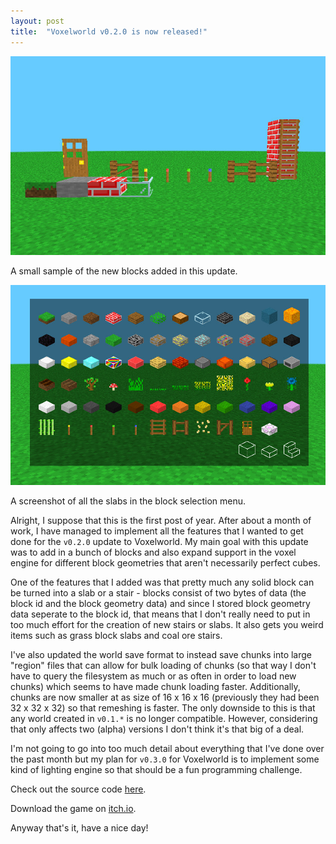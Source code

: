```yaml
---
layout: post
title:  "Voxelworld v0.2.0 is now released!"
---
```


![screenshot](/images/voxelworld-v0.2.0-1.jpg)

A small sample of the new blocks added in this update.

![screenshot](/images/voxelworld-v0.2.0-2.jpg)

A screenshot of all the slabs in the block selection menu.

Alright, I suppose that this is the first post of year. After about a month of
work, I have managed to implement all the features that I wanted to get done for
the `v0.2.0` update to Voxelworld. My main goal with this update was to add in a
bunch of blocks and also expand support in the voxel engine for different block
geometries that aren't necessarily perfect cubes.

One of the features that I added was that pretty much any solid block can be
turned into a slab or a stair - blocks consist of two bytes of data (the block
id and the block geometry data) and since I stored block geometry data seperate
to the block id, that means that I don't really need to put in too much effort
for the creation of new stairs or slabs. It also gets you weird items such as
grass block slabs and coal ore stairs.

I've also updated the world save format to instead save chunks into large
"region" files that can allow for bulk loading of chunks (so that way I don't
have to query the filesystem as much or as often in order to load new chunks)
which seems to have made chunk loading faster. Additionally, chunks are now
smaller at as size of 16 x 16 x 16 (previously they had been 32 x 32 x 32) so
that remeshing is faster. The only downside to this is that any world created
in `v0.1.*` is no longer compatible. However, considering that only affects
two (alpha) versions I don't think it's that big of a deal.

I'm not going to go into too much detail about everything that I've done over
the past month but my plan for `v0.3.0` for Voxelworld is to implement some kind
of lighting engine so that should be a fun programming challenge.

Check out the source code [here](https://github.com/JLi69/voxelworld).

Download the game on [itch.io](https://nullptr-error.itch.io/voxelworld).

Anyway that's it, have a nice day!
